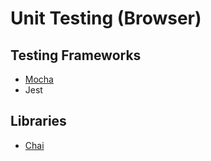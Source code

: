 # Unit Testing (Browser)

## Testing Frameworks
- [Mocha](./mocha/mocha-testing.html)
- Jest

## Libraries
- [Chai](./chai/chai.html)